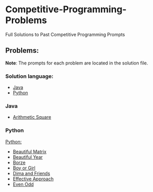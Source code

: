 # Competitive-Programming-Problems
Full Solutions to Past Competitive Programming Prompts 

## Problems:
**Note**: The prompts for each problem are located in the solution file.

### Solution language:
* [Java](#java)
* [Python](#python) 

### Java
* [Arithmetic Square](https://github.com/Kyle-Kerlew/Competitive-Programming-Problems/blob/main/ArithmeticSquare.java)
### Python

[Python:](#python)
* [Beautiful Matrix](https://github.com/Kyle-Kerlew/Competitive-Programming-Problems/blob/main/Beautiful_matrix_1.py)
* [Beautiful Year](https://github.com/Kyle-Kerlew/Competitive-Programming-Problems/blob/main/beautiful_year_1.py)
* [Borze](https://github.com/Kyle-Kerlew/Competitive-Programming-Problems/blob/main/borze_1.py)
* [Boy or Girl](https://github.com/Kyle-Kerlew/Competitive-Programming-Problems/blob/main/boy_or_girl.py)
* [Dima and Friends](https://github.com/Kyle-Kerlew/Competitive-Programming-Problems/blob/main/dima_and_friends_2.py)
* [Effective Approach](https://github.com/Kyle-Kerlew/Competitive-Programming-Problems/blob/main/effective_approach_2.py)
* [Even Odd](https://github.com/Kyle-Kerlew/Competitive-Programming-Problems/blob/main/even_odd_2.py)
